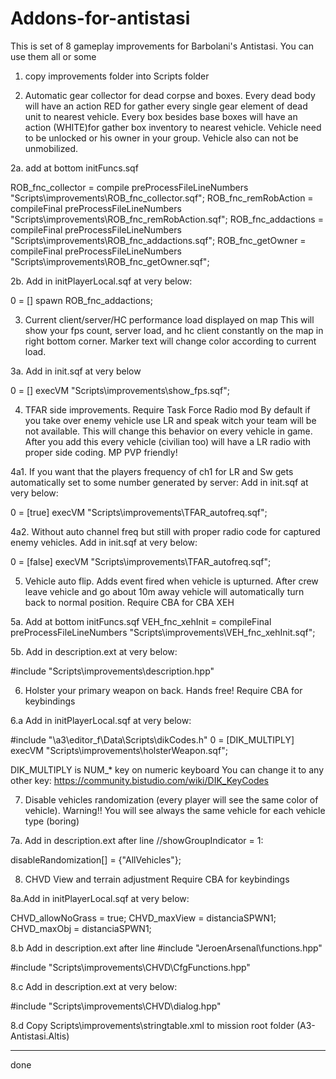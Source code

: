 # Addons-for-antistasi

This is set of 8  gameplay improvements for Barbolani's Antistasi.
You can use them all or some 

1. copy improvements folder into Scripts folder 


2. Automatic gear collector for dead corpse and boxes. 
 Every dead body will have an action RED for gather every single gear element of dead unit to nearest vehicle.
 Every box besides base boxes will have an action (WHITE)for gather box inventory to nearest vehicle.
 Vehicle need to be unlocked or his owner in your group. Vehicle also can not be unmobilized.

2a. add at bottom initFuncs.sqf

 ROB_fnc_collector = compile preProcessFileLineNumbers "Scripts\improvements\ROB_fnc_collector.sqf";
 ROB_fnc_remRobAction = compileFinal preProcessFileLineNumbers "Scripts\improvements\ROB_fnc_remRobAction.sqf";
 ROB_fnc_addactions = compileFinal preProcessFileLineNumbers "Scripts\improvements\ROB_fnc_addactions.sqf";
 ROB_fnc_getOwner = compileFinal preProcessFileLineNumbers "Scripts\improvements\ROB_fnc_getOwner.sqf";


2b. Add in initPlayerLocal.sqf at very below:

 0 = [] spawn  ROB_fnc_addactions;


3. Current client/server/HC performance load displayed on map
 This will show your fps count, server load, and hc client constantly on the map in right bottom corner.
 Marker text will change color according to current load.
 
3a. Add in init.sqf at very below

 0 = [] execVM "Scripts\improvements\show_fps.sqf";


4. TFAR side improvements. Require Task Force Radio mod
 By default if you take over enemy vehicle use LR and speak witch your team will be not available.
 This will change this behavior on every vehicle in game.
 After you add this every vehicle (civilian too) will have a LR radio with proper side coding. MP PVP friendly!


4a1. If you want that the players frequency of ch1 for LR and Sw gets automatically set to some number generated by server:
 Add in init.sqf at very below:

 0 = [true] execVM "Scripts\improvements\TFAR_autofreq.sqf";


4a2. Without auto channel freq but still with proper radio code for captured enemy vehicles.
 Add in init.sqf at very below:

 0 = [false] execVM "Scripts\improvements\TFAR_autofreq.sqf";


5. Vehicle auto flip. Adds event fired when vehicle is upturned. 
After crew leave vehicle and go about 10m away vehicle will automatically turn back to normal position.
Require CBA for CBA XEH

5a. Add at bottom initFuncs.sqf
 VEH_fnc_xehInit = compileFinal preProcessFileLineNumbers "Scripts\improvements\VEH_fnc_xehInit.sqf";

5b. Add in description.ext at very below:

 #include "Scripts\improvements\description.hpp"



6. Holster your primary weapon on back. Hands free!
Require CBA for keybindings

6.a Add in initPlayerLocal.sqf at very below:

 #include "\a3\editor_f\Data\Scripts\dikCodes.h"
 0 = [DIK_MULTIPLY] execVM "Scripts\improvements\holsterWeapon.sqf";

DIK_MULTIPLY is NUM_* key on numeric keyboard
You can change it to any other key: https://community.bistudio.com/wiki/DIK_KeyCodes


7. Disable vehicles randomization (every player will see the same color of vehicle).
Warning!! You will see always the same vehicle for each vehicle type (boring)

7a. Add in description.ext after line  //showGroupIndicator = 1:

 disableRandomization[] = {"AllVehicles"}; 


8. CHVD View and terrain adjustment Require CBA for keybindings

8a.Add in initPlayerLocal.sqf at very below:

CHVD_allowNoGrass = true;
CHVD_maxView = distanciaSPWN1;
CHVD_maxObj = distanciaSPWN1;

8.b Add in description.ext after line  #include "JeroenArsenal\functions.hpp"

#include "Scripts\improvements\CHVD\CfgFunctions.hpp"

8.c Add in description.ext at very below:

#include "Scripts\improvements\CHVD\dialog.hpp"

8.d Copy Scripts\improvements\stringtable.xml to mission root folder (A3-Antistasi.Altis)

--------------------------------------------------------------------------------------------
done

